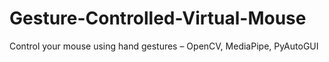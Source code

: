 # Gesture-Controlled-Virtual-Mouse
Control your mouse using hand gestures – OpenCV, MediaPipe, PyAutoGUI
